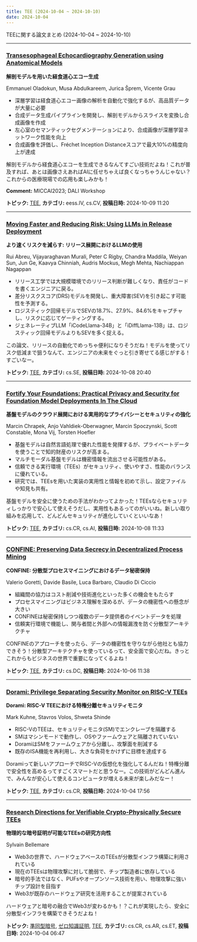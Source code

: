 ```yaml
---
title: TEE (2024-10-04 ~ 2024-10-10)
date: 2024-10-04
---
```


TEEに関する論文まとめ (2024-10-04 ~ 2024-10-10)


- - -

### [Transesophageal Echocardiography Generation using Anatomical Models](http://arxiv.org/abs/2410.06781)

**解剖モデルを用いた経食道心エコー生成**

Emmanuel Oladokun, Musa Abdulkareem, Jurica Šprem, Vicente Grau

- 深層学習は経食道心エコー画像の解析を自動化で強化するが、高品質データが大量に必要
- 合成データ生成パイプラインを開発し、解剖モデルからスライスを変換し合成画像を作成
- 左心室のセマンティックセグメンテーションにより、合成画像が深層学習ネットワーク性能を向上
- 合成画像を評価し、Fréchet Inception Distanceスコアで最大10%の精度向上が達成

解剖モデルから経食道心エコーを生成できるなんてすごい技術だよね！これが普及すれば、あとは画像さえあればAIに任せちゃえば良くなっちゃうんじゃない？これからの医療現場での応用も楽しみかも！

**Comment:** MICCAI2023; DALI Workshop

**トピック:** [TEE](../../tee), **カテゴリ:** eess.IV, cs.CV, **投稿日時:** 2024-10-09 11:20


- - -

### [Moving Faster and Reducing Risk: Using LLMs in Release Deployment](http://arxiv.org/abs/2410.06351)

**より速くリスクを減らす: リリース展開におけるLLMの使用**

Rui Abreu, Vijayaraghavan Murali, Peter C Rigby, Chandra Maddila, Weiyan Sun, Jun Ge, Kaavya Chinniah, Audris Mockus, Megh Mehta, Nachiappan Nagappan

- リリース工学では大規模環境でのリリース判断が難しくなり、責任がコードを書くエンジニアに戻る。
- 差分リスクスコア(DRS)モデルを開発し、重大障害(SEV)を引き起こす可能性を予測する。
- ロジスティック回帰モデルでSEVの18.7%、27.9%、84.6%をキャプチャし、リスクに応じてゲーティングする。
- ジェネレーティブLLM「iCodeLlama-34B」と「iDiffLlama-13B」は、ロジスティック回帰モデルよりもSEVを多く捉える。

この論文、リリースの自動化でめっちゃ便利になりそうだね！モデルを使ってリスク低減まで狙うなんて、エンジニアの未来をぐっと引き寄せてる感じがする！すごいなー。



**トピック:** [TEE](../../tee), **カテゴリ:** cs.SE, **投稿日時:** 2024-10-08 20:40


- - -

### [Fortify Your Foundations: Practical Privacy and Security for Foundation Model Deployments In The Cloud](http://arxiv.org/abs/2410.05930)

**基盤モデルのクラウド展開における実用的なプライバシーとセキュリティの強化**

Marcin Chrapek, Anjo Vahldiek-Oberwagner, Marcin Spoczynski, Scott Constable, Mona Vij, Torsten Hoefler

- 基盤モデルは自然言語処理で優れた性能を発揮するが、プライベートデータを使うことで知的財産のリスクが高まる。
- マルチモーダル基盤モデルは機密情報を流出させる可能性がある。
- 信頼できる実行環境（TEEs）がセキュリティ、使いやすさ、性能のバランスに優れている。
- 研究では、TEEsを用いた実装の実用性と情報を初めて示し、設定ファイルや知見も共有。

基盤モデルを安全に使うための手法がわかってよかった！TEEsならセキュリティしっかりで安心して使えそうだし、実用性もあるってのがいいね。新しい取り組みを応用して、どんどんセキュリティが進化していくといいなあ！



**トピック:** [TEE](../../tee), **カテゴリ:** cs.CR, cs.AI, **投稿日時:** 2024-10-08 11:33


- - -

### [CONFINE: Preserving Data Secrecy in Decentralized Process Mining](http://arxiv.org/abs/2410.04453)

**CONFINE: 分散型プロセスマイニングにおけるデータ秘密保持**

Valerio Goretti, Davide Basile, Luca Barbaro, Claudio Di Ciccio

- 組織間の協力はコスト削減や技術進化といった多くの機会をもたらす
- プロセスマイニングはビジネス理解を深めるが、データの機密性への懸念が大きい
- CONFINEは秘密保持しつつ複数のデータ提供者のイベントデータを処理
- 信頼実行環境で機能し、関与者間と外部への情報漏洩を防ぐ分散型アーキテクチャ

CONFINEのアプローチを使ったら、データの機密性を守りながら他社とも協力できそう！分散型アーキテクチャを使っているって、安全面で安心だね。きっとこれからもビジネスの世界で重要になってくるよね！



**トピック:** [TEE](../../tee), **カテゴリ:** cs.DC, **投稿日時:** 2024-10-06 11:38


- - -

### [Dorami: Privilege Separating Security Monitor on RISC-V TEEs](http://arxiv.org/abs/2410.03653)

**Dorami: RISC-V TEEにおける特権分離セキュリティモニタ**

Mark Kuhne, Stavros Volos, Shweta Shinde

- RISC-VのTEEは、セキュリティモニタ(SM)でエンクレーブを隔離する
- SMはマシンモードで動作し、OSやファームウェアと隔離されていない
- DoramiはSMをファームウェアから分離し、攻撃面を削減する
- 既存のISA機能を再利用し、大きな負荷をかけずに目標を達成する

Doramiって新しいアプローチでRISC-Vの仮想化を強化してるんだね！特権分離で安全性を高めるってすごくスマートだと思うなー。この技術がどんどん進んで、みんなが安心して使えるコンピュータが増える未来が楽しみだなー！



**トピック:** [TEE](../../tee), **カテゴリ:** cs.CR, **投稿日時:** 2024-10-04 17:56


- - -

### [Research Directions for Verifiable Crypto-Physically Secure TEEs](http://arxiv.org/abs/2410.03183)

**物理的な暗号証明が可能なTEEsの研究方向性**

Sylvain Bellemare

- Web3の世界で、ハードウェアベースのTEEsが分散型インフラ構築に利用されている
- 現在のTEEsは物理攻撃に対して脆弱で、チップ製造者に依存している
- 暗号的手法ではなく、PUFsやオープンソース技術を用い、物理攻撃に強いチップ設計を目指す
- Web3が既存のハードウェア研究を活用することが提案されている

ハードウェアと暗号の融合でWeb3が変わるかも！？これが実現したら、安全に分散型インフラを構築できそうだよね！



**トピック:** [準同型暗号](../../he), [ゼロ知識証明](../../zkp), [TEE](../../tee), **カテゴリ:** cs.CR, cs.AR, cs.ET, **投稿日時:** 2024-10-04 06:47
